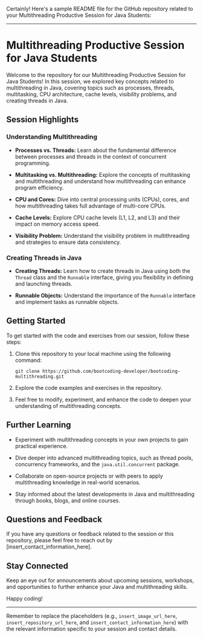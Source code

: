 Certainly! Here's a sample README file for the GitHub repository related to your Multithreading Productive Session for Java Students:

---

# Multithreading Productive Session for Java Students
 

Welcome to the repository for our Multithreading Productive Session for Java Students! In this session, we explored key concepts related to multithreading in Java, covering topics such as processes, threads, multitasking, CPU architecture, cache levels, visibility problems, and creating threads in Java.

## Session Highlights

### Understanding Multithreading

- **Processes vs. Threads:** Learn about the fundamental difference between processes and threads in the context of concurrent programming.

- **Multitasking vs. Multithreading:** Explore the concepts of multitasking and multithreading and understand how multithreading can enhance program efficiency.

- **CPU and Cores:** Dive into central processing units (CPUs), cores, and how multithreading takes full advantage of multi-core CPUs.

- **Cache Levels:** Explore CPU cache levels (L1, L2, and L3) and their impact on memory access speed.

- **Visibility Problem:** Understand the visibility problem in multithreading and strategies to ensure data consistency.

### Creating Threads in Java

- **Creating Threads:** Learn how to create threads in Java using both the `Thread` class and the `Runnable` interface, giving you flexibility in defining and launching threads.

- **Runnable Objects:** Understand the importance of the `Runnable` interface and implement tasks as runnable objects.

## Getting Started

To get started with the code and exercises from our session, follow these steps:

1. Clone this repository to your local machine using the following command:

   ```
   git clone https://github.com/bootcoding-developer/bootcoding-multithreading.git
   ```

2. Explore the code examples and exercises in the repository.

3. Feel free to modify, experiment, and enhance the code to deepen your understanding of multithreading concepts.

## Further Learning

- Experiment with multithreading concepts in your own projects to gain practical experience.

- Dive deeper into advanced multithreading topics, such as thread pools, concurrency frameworks, and the `java.util.concurrent` package.

- Collaborate on open-source projects or with peers to apply multithreading knowledge in real-world scenarios.

- Stay informed about the latest developments in Java and multithreading through books, blogs, and online courses.

## Questions and Feedback

If you have any questions or feedback related to the session or this repository, please feel free to reach out by [insert_contact_information_here].

## Stay Connected

Keep an eye out for announcements about upcoming sessions, workshops, and opportunities to further enhance your Java and multithreading skills.

Happy coding!

---

Remember to replace the placeholders (e.g., `insert_image_url_here`, `insert_repository_url_here`, and `insert_contact_information_here`) with the relevant information specific to your session and contact details.